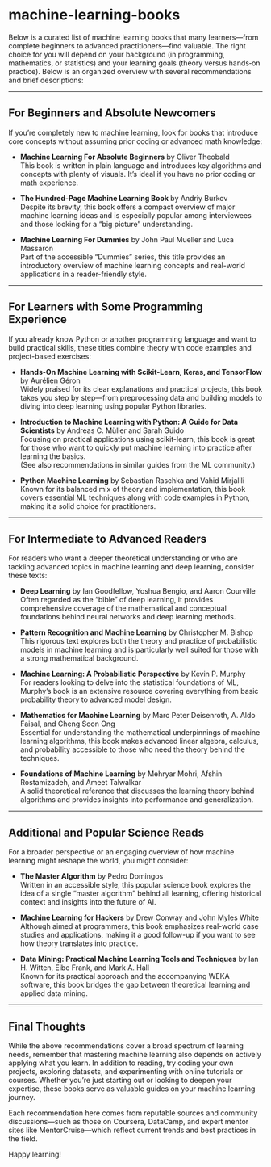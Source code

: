 # machine-learning-books
Below is a curated list of machine learning books that many learners—from complete beginners to advanced practitioners—find valuable. The right choice for you will depend on your background (in programming, mathematics, or statistics) and your learning goals (theory versus hands‐on practice). Below is an organized overview with several recommendations and brief descriptions:

---

## For Beginners and Absolute Newcomers

If you’re completely new to machine learning, look for books that introduce core concepts without assuming prior coding or advanced math knowledge:

- **Machine Learning For Absolute Beginners** by Oliver Theobald  
  This book is written in plain language and introduces key algorithms and concepts with plenty of visuals. It’s ideal if you have no prior coding or math experience.  
  

- **The Hundred-Page Machine Learning Book** by Andriy Burkov  
  Despite its brevity, this book offers a compact overview of major machine learning ideas and is especially popular among interviewees and those looking for a “big picture” understanding.  
  

- **Machine Learning For Dummies** by John Paul Mueller and Luca Massaron  
  Part of the accessible “Dummies” series, this title provides an introductory overview of machine learning concepts and real-world applications in a reader-friendly style.  
  

---

## For Learners with Some Programming Experience

If you already know Python or another programming language and want to build practical skills, these titles combine theory with code examples and project-based exercises:

- **Hands-On Machine Learning with Scikit-Learn, Keras, and TensorFlow** by Aurélien Géron  
  Widely praised for its clear explanations and practical projects, this book takes you step by step—from preprocessing data and building models to diving into deep learning using popular Python libraries.  
    
  

- **Introduction to Machine Learning with Python: A Guide for Data Scientists** by Andreas C. Müller and Sarah Guido  
  Focusing on practical applications using scikit-learn, this book is great for those who want to quickly put machine learning into practice after learning the basics.  
  (See also recommendations in similar guides from the ML community.)

- **Python Machine Learning** by Sebastian Raschka and Vahid Mirjalili  
  Known for its balanced mix of theory and implementation, this book covers essential ML techniques along with code examples in Python, making it a solid choice for practitioners.

---

## For Intermediate to Advanced Readers

For readers who want a deeper theoretical understanding or who are tackling advanced topics in machine learning and deep learning, consider these texts:

- **Deep Learning** by Ian Goodfellow, Yoshua Bengio, and Aaron Courville  
  Often regarded as the “bible” of deep learning, it provides comprehensive coverage of the mathematical and conceptual foundations behind neural networks and deep learning methods.  
  

- **Pattern Recognition and Machine Learning** by Christopher M. Bishop  
  This rigorous text explores both the theory and practice of probabilistic models in machine learning and is particularly well suited for those with a strong mathematical background.

- **Machine Learning: A Probabilistic Perspective** by Kevin P. Murphy  
  For readers looking to delve into the statistical foundations of ML, Murphy’s book is an extensive resource covering everything from basic probability theory to advanced model design.  
  

- **Mathematics for Machine Learning** by Marc Peter Deisenroth, A. Aldo Faisal, and Cheng Soon Ong  
  Essential for understanding the mathematical underpinnings of machine learning algorithms, this book makes advanced linear algebra, calculus, and probability accessible to those who need the theory behind the techniques.

- **Foundations of Machine Learning** by Mehryar Mohri, Afshin Rostamizadeh, and Ameet Talwalkar  
  A solid theoretical reference that discusses the learning theory behind algorithms and provides insights into performance and generalization.

---

## Additional and Popular Science Reads

For a broader perspective or an engaging overview of how machine learning might reshape the world, you might consider:

- **The Master Algorithm** by Pedro Domingos  
  Written in an accessible style, this popular science book explores the idea of a single “master algorithm” behind all learning, offering historical context and insights into the future of AI.  
  

- **Machine Learning for Hackers** by Drew Conway and John Myles White  
  Although aimed at programmers, this book emphasizes real-world case studies and applications, making it a good follow-up if you want to see how theory translates into practice.

- **Data Mining: Practical Machine Learning Tools and Techniques** by Ian H. Witten, Eibe Frank, and Mark A. Hall  
  Known for its practical approach and the accompanying WEKA software, this book bridges the gap between theoretical learning and applied data mining.

---

## Final Thoughts

While the above recommendations cover a broad spectrum of learning needs, remember that mastering machine learning also depends on actively applying what you learn. In addition to reading, try coding your own projects, exploring datasets, and experimenting with online tutorials or courses. Whether you’re just starting out or looking to deepen your expertise, these books serve as valuable guides on your machine learning journey.

Each recommendation here comes from reputable sources and community discussions—such as those on Coursera, DataCamp, and expert mentor sites like MentorCruise—which reflect current trends and best practices in the field.  
  
Happy learning!

